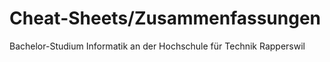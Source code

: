 # Cheat-Sheets/Zusammenfassungen

Bachelor-Studium Informatik an der Hochschule für Technik Rapperswil
